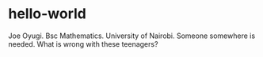# hello-world
Joe Oyugi.
Bsc Mathematics.
University of Nairobi.
Someone somewhere is needed.
What is wrong with these teenagers?

